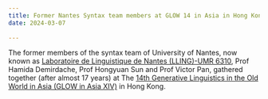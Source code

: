 ```yaml
---
title: Former Nantes Syntax team members at GLOW 14 in Asia in Hong Kong! 
date: 2024-03-07
  
---
```

The former members of the syntax team of University of Nantes, now known as [Laboratoire de Linguistique de Nantes (LLING)-UMR 6310](https://lling.univ-nantes.fr), Prof Hamida Demirdache, Prof Hongyuan Sun and Prof Victor Pan, gathered together (after almost 17 years) at The [14th Generative Linguistics in the Old World in Asia (GLOW in Asia XIV)](https://ling.cuhk.edu.hk/glowxiv/) in Hong Kong. 
